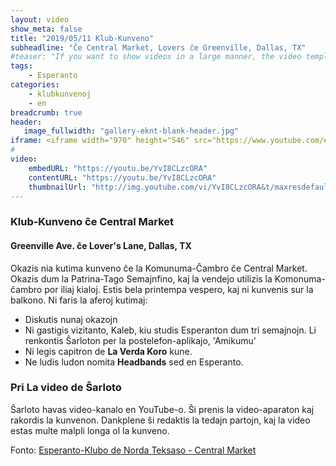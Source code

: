 ```yaml
---
layout: video
show_meta: false
title: "2019/05/11 Klub-Kunveno"
subheadline: "Ĉe Central Market, Lovers ĉe Greenville, Dallas, TX"
#teaser: "If you want to show videos in a large manner, the video template is the right choice."
tags:
    - Esperanto
categories:
    - klubkunvenoj
    - en
breadcrumb: true
header:
   image_fullwidth: "gallery-eknt-blank-header.jpg"
iframe: <iframe width="970" height="546" src="https://www.youtube.com/embed/YvI8CLzcORA" frameborder="0" allow="accelerometer; autoplay; clipboard-write; encrypted-media; gyroscope; picture-in-picture" allowfullscreen></iframe>
#
video:
    embedURL: "https://youtu.be/YvI8CLzcORA"
    contentURL: "https://youtu.be/YvI8CLzcORA"
    thumbnailUrl: "http://img.youtube.com/vi/YvI8CLzcORA&t/maxresdefault.jpg"
---
```

### Klub-Kunveno ĉe Central Market
#### Greenville Ave. ĉe Lover's Lane, Dallas, TX
Okazis nia kutima kunveno ĉe la Komunuma-Ĉambro ĉe Central Market.  Okazis dum la Patrina-Tago Semajnfino, kaj la vendejo utilizis la Komonuma-ĉambro por iliaj kialoj.  Estis bela printempa vespero, kaj ni kunvenis sur la balkono.  Ni faris la aferoj kutimaj:
 * Diskutis nunaj okazojn
 * Ni gastigis vizitanto, Kaleb, kiu studis Esperanton dum tri semajnojn.  Li renkontis Ŝarloton per la postelefon-aplikajo, 'Amikumu'
 * Ni legis capitron de __La Verda Koro__ kune.
 * Ne ludis ludon nomita __Headbands__ sed en Esperanto.

### Pri La video de Ŝarloto
Ŝarloto havas video-kanalo en YouTube-o. Ŝi prenis la video-aparaton kaj rakordis la kunvenon.  Dankplene ŝi redaktis la tedajn partojn, kaj la video estas multe malpli longa ol la kunveno.

Fonto: [Esperanto-Klubo de Norda Teksaso - Central Market](https://www.youtube.com/watch?v=YvI8CLzcORA&t=1159s)